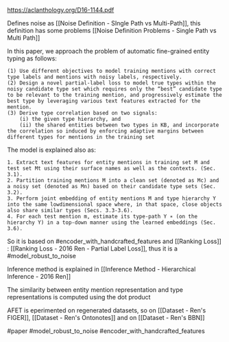 https://aclanthology.org/D16-1144.pdf

Defines noise as [[Noise Definition - SIngle Path vs Multi-Path]], this definition has some problems [[Noise Definition Problems - Single Path vs Multi Path]]

In this paper, we approach the problem of automatic fine-grained entity typing as follows: 
	
	(1) Use different objectives to model training mentions with correct type labels and mentions with noisy labels, respectively. 
	(2) Design a novel partial-label loss to model true types within the noisy candidate type set which requires only the “best” candidate type to be relevant to the training mention, and progressively estimate the best type by leveraging various text features extracted for the mention. 
	(3) Derive type correlation based on two signals: 
		(i) the given type hierarchy, and 
		(ii) the shared entities between two types in KB, and incorporate the correlation so induced by enforcing adaptive margins between different types for mentions in the training set

The model is explained also as:

	1. Extract text features for entity mentions in training set M and test set Mt using their surface names as well as the contexts. (Sec. 3.1). 
	2. Partition training mentions M into a clean set (denoted as Mc) and a noisy set (denoted as Mn) based on their candidate type sets (Sec. 3.2). 
	3. Perform joint embedding of entity mentions M and type hierarchy Y into the same lowdimensional space where, in that space, close objects also share similar types (Secs. 3.3-3.6). 
	4. For each test mention m, estimate its type-path Y ∗ (on the hierarchy Y) in a top-down manner using the learned embeddings (Sec. 3.6).
	
So it is based on #encoder_with_handcrafted_features  and [[Ranking Loss]] : [[Ranking Loss - 2016 Ren - Partial Label Loss]], thus it is a #model_robust_to_noise

Inference method is explained in [[Inference Method - Hierarchical Inference - 2016 Ren]]

The similarity between entity mention representation and type representations is computed using the dot product

AFET is eperimented on regenerated datasets, so on [[Dataset - Ren's FIGER]], [[Dataset - Ren's Ontonotes]] and on [[Dataset - Ren's BBN]]


#paper #model_robust_to_noise #encoder_with_handcrafted_features 